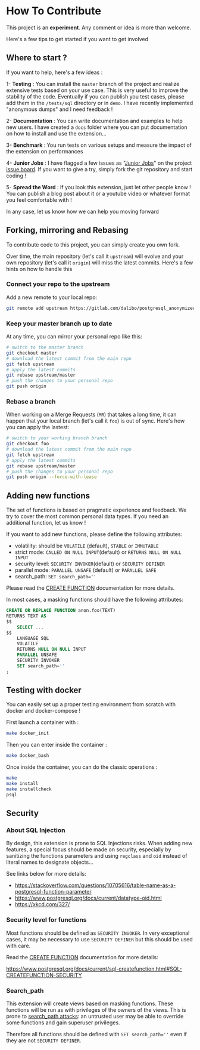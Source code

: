 How To Contribute
===============================================================================

This project is an **experiment**. Any comment or idea is more than welcome.

Here's a few tips to get started if you want to get involved

Where to start ?
------------------------------------------------------------------------------

If you want to help, here's a few ideas :

1- **Testing** : You can install the `master` branch of the project and realize
extensive tests based on your use case. This is very useful to improve the
stability of the code. Eventually if you can publish you test cases, please
add them in the `/tests/sql` directory or in `demo`. I have recently
implemented "anonymous dumps" and I need feedback !

2- **Documentation** : You can write documentation and examples to help new
users. I have created a `docs` folder where you can put documentation on
how to install and use the extension...

3- **Benchmark** : You run tests on various setups and measure the impact of the
extension on performances

4- **Junior Jobs** : I have flagged a few issues as "[Junior Jobs]"  on the project
[issue board]. If you want to give a try, simply fork the git repository
and start coding !

5- **Spread the Word** : If you look this extension, just let other people know !
You can publish a blog post about it or a youtube video or whatever format
you feel comfortable with !

In any case, let us know how we can help you moving forward

[Junior Jobs]: https://gitlab.com/dalibo/postgresql_anonymizer/issues?label_name%5B%5D=Junior+Jobs
[issue board]: https://gitlab.com/dalibo/postgresql_anonymizer/issues


Forking, mirroring and Rebasing
-------------------------------------------------------------------------------

To contribute code to this project, you can simply create you own fork.

Over time, the main repository (let's call it `upstream`) will evolve and your
own repository (let's call it `origin`) will miss the latest commits. Here's
a few hints on how to handle this

### Connect your repo to the upstream

Add a new remote to your local repo:

```bash
git remote add upstream https://gitlab.com/dalibo/postgresql_anonymizer.git
```

### Keep your master branch up to date

At any time, you can mirror your personal repo like this:

```bash
# switch to the master branch
git checkout master
# download the latest commit from the main repo
git fetch upstream
# apply the latest commits
git rebase upstream/master
# push the changes to your personal repo
git push origin
```

### Rebase a branch

When working on a Merge Requests (`MR`) that takes a long time, it can happen
that your local branch (let's call it `foo`) is out of sync. Here's how you
can apply the lastest:


```bash
# switch to your working branch branch
git checkout foo
# download the latest commit from the main repo
git fetch upstream
# apply the latest commits
git rebase upstream/master
# push the changes to your personal repo
git push origin --force-with-lease
```




Adding new functions
-------------------------------------------------------------------------------

The set of functions is based on pragmatic experience and feedback. We try to
cover the most common personal data types. If you need an additional function,
let us know !

If you want to add new functions, please define the following attributes:

* volatility: should be `VOLATILE` (default), `STABLE` or `IMMUTABLE`
* strict mode: `CALLED ON NULL INPUT`(default) or `RETURNS NULL ON NULL INPUT`
* security level: `SECURITY INVOKER`(default) or `SECURITY DEFINER`
* parallel mode: `PARALLEL UNSAFE` (default) or `PARALLEL SAFE`
* search_path: `SET search_path=''`

Please read the [CREATE FUNCTION] documentation for more details.

[CREATE FUNCTION]: https://www.postgresql.org/docs/current/sql-createfunction.html


In most cases, a masking functions should have the following attributes:

```sql
CREATE OR REPLACE FUNCTION anon.foo(TEXT)
RETURNS TEXT AS
$$
    SELECT ...
$$
    LANGUAGE SQL
    VOLATILE
    RETURNS NULL ON NULL INPUT
    PARALLEL UNSAFE
    SECURITY INVOKER
    SET search_path=''
;
```

Testing with docker
-------------------------------------------------------------------------------

You can easily set up a proper testing environment from scratch with docker
and docker-compose !

First launch a container with :

```bash
make docker_init
```

Then you can enter inside the container :

```bash
make docker_bash
```

Once inside the container, you can do the classic operations :

```bash
make
make install
make installcheck
psql
```


Security
--------------------------------------------------------------------------------


### About SQL Injection

By design, this extension is prone to SQL Injections risks. When adding new
features, a special focus should be made on security, especially by sanitizing
the functions parameters and using `regclass` and `oid` instead of literal
names to designate objects...

See links below for more details:

* https://stackoverflow.com/questions/10705616/table-name-as-a-postgresql-function-parameter
* https://www.postgresql.org/docs/current/datatype-oid.html
* https://xkcd.com/327/

### Security level for functions

Most functions should be defined as `SECURITY INVOKER`. In very exceptional cases,
it may be necessary to use `SECURITY DEFINER` but this should be used with care.

Read the [CREATE FUNCTION] documentation for more details:

https://www.postgresql.org/docs/current/sql-createfunction.html#SQL-CREATEFUNCTION-SECURITY

### Search_path

This extension will create views based on masking functions. These functions
will be run as with privileges of the owners of the views. This is prone
to [search_path attacks]: an untrusted user may be able to override some
functions and gain superuser privileges.

Therefore all functions should be defined with `SET search_path=''` even if
they are not `SECURITY DEFINER`.

[search_path attacks]: https://www.cybertec-postgresql.com/en/abusing-security-definer-functions/
